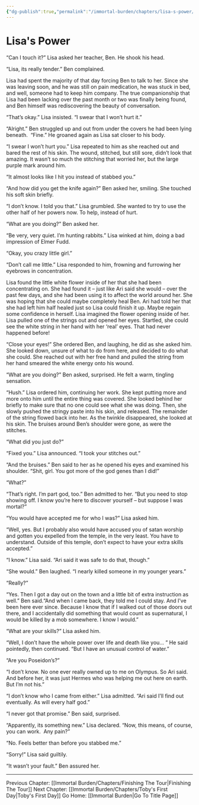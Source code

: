```yaml
---
{"dg-publish":true,"permalink":"/immortal-burden/chapters/lisa-s-power/"}
---
```


# Lisa's Power

“Can I touch it?” Lisa asked her teacher, Ben. He shook his head.

“Lisa, its really tender.” Ben complained.

Lisa had spent the majority of that day forcing Ben to talk to her. Since she was leaving soon, and he was still on pain medication, he was stuck in bed, and well, someone had to keep him company. The true companionship that Lisa had been lacking over the past month or two was finally being found, and Ben himself was rediscovering the beauty of conversation.

“That’s okay.” Lisa insisted. “I swear that I won’t hurt it.”

“Alright.” Ben struggled up and out from under the covers he had been lying beneath.  “Fine.” He groaned again as Lisa sat closer to his body.

“I swear I won’t hurt you.” Lisa repeated to him as she reached out and bared the rest of his skin. The wound, stitched, but still sore, didn’t look that amazing. It wasn’t so much the stitching that worried her, but the large purple mark around him.

“It almost looks like I hit you instead of stabbed you.”

“And how did you get the knife again?” Ben asked her, smiling. She touched his soft skin briefly.

“I don’t know. I told you that.” Lisa grumbled. She wanted to try to use the other half of her powers now. To help, instead of hurt.

“What are you doing?” Ben asked her.

“Be very, very quiet. I’m hunting rabbits.” Lisa winked at him, doing a bad impression of Elmer Fudd.

“Okay, you crazy little girl.”

“Don’t call me little.” Lisa responded to him, frowning and furrowing her eyebrows in concentration.

Lisa found the little white flower inside of her that she had been concentrating on. She had found it – just like Ari said she would – over the past few days, and she had been using it to affect the world around her. She was hoping that she could maybe completely heal Ben. Ari had told her that she had left him half healed just so Lisa could finish it up. Maybe regain some confidence in herself. Lisa imagined the flower opening inside of her. Lisa pulled one of the strings out and opened her eyes. Startled, she could see the white string in her hand with her ‘real’ eyes. That had never happened before!

“Close your eyes!” She ordered Ben, and laughing, he did as she asked him. She looked down, unsure of what to do from here, and decided to do what she could. She reached out with her free hand and pulled the string from her hand smeared the white energy onto his wound.

“What are you doing?” Ben asked, surprised. He felt a warm, tingling sensation.

“Hush.” Lisa ordered him, continuing her work. She kept putting more and more onto him until the entire thing was covered. She looked behind her briefly to make sure that no one could see what she was doing. Then, she slowly pushed the stringy paste into his skin, and released. The remainder of the string flowed back into her. As the twinkle disappeared, she looked at his skin. The bruises around Ben’s shoulder were gone, as were the stitches.

“What did you just do?”

“Fixed you.” Lisa announced. “I took your stitches out.”

“And the bruises.” Ben said to her as he opened his eyes and examined his shoulder. “Shit, girl. You got more of the god genes than I did!”

“What?”

“That’s right. I’m part god, too.” Ben admitted to her. “But you need to stop showing off. I know you’re here to discover yourself – but suppose I was mortal?”

“You would have accepted me for who I was?” Lisa asked him.

“Well, yes. But I probably also would have accused you of satan worship and gotten you expelled from the temple, in the very least. You have to understand. Outside of this temple, don’t expect to have your extra skills accepted.”

“I know.” Lisa said. “Ari said it was safe to do that, though.”

“She would.” Ben laughed. “I nearly killed someone in my younger years.”

“Really?”

“Yes. Then I got a day out on the town and a little bit of extra instruction as well.” Ben said.“And when I came back, they told me I could stay. And I’ve been here ever since. Because I know that if I walked out of those doors out there, and I accidentally did something that would count as supernatural, I would be killed by a mob somewhere. I know I would.”

“What are your skills?” Lisa asked him.

“Well, I don’t have the whole power over life and death like you... ” He said pointedly, then continued. “But I have an unusual control of water.”

“Are you Poseidon’s?”

“I don’t know. No one ever really owned up to me on Olympus. So Ari said. And before her, it was just Hermes who was helping me out here on earth. But I’m not his.”

“I don’t know who I came from either.” Lisa admitted. “Ari said I’ll find out eventually. As will every half god.”

“I never got that promise.” Ben said, surprised.

“Apparently, its something new.” Lisa declared. “Now, this means, of course, you can work.  Any pain?”

“No. Feels better than before you stabbed me.”

“Sorry!” Lisa said guiltily.

“It wasn’t your fault.” Ben assured her.

---
Previous Chapter: [[Immortal Burden/Chapters/Finishing The Tour\|Finishing The Tour]]
Next Chapter: [[Immortal Burden/Chapters/Toby's First Day\|Toby's First Day]]
Go Home: [[Immortal Burden\|Go To Title Page]]
  